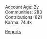 Account Age: 2y                                                      
Communities: 283                                                 
Contributions: 821                                                  
Karma: 74.4k                                                           

[Reports](/Reporters/Salty-City-7187)